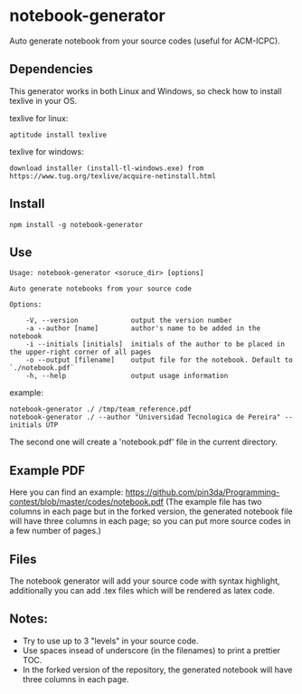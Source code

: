 # notebook-generator
Auto generate notebook from your source codes (useful for ACM-ICPC).

## Dependencies

This generator works in both Linux and Windows, so check how to install texlive in your OS.

texlive for linux:

    aptitude install texlive

texlive for windows:

    download installer (install-tl-windows.exe) from https://www.tug.org/texlive/acquire-netinstall.html

## Install

    npm install -g notebook-generator

## Use

    Usage: notebook-generator <soruce_dir> [options]

    Auto generate notebooks from your source code

    Options:

        -V, --version             output the version number
        -a --author [name]        author's name to be added in the notebook
        -i --initials [initials]  initials of the author to be placed in the upper-right corner of all pages
        -o --output [filename]    output file for the notebook. Default to `./notebook.pdf`
        -h, --help                output usage information


example:

    notebook-generator ./ /tmp/team_reference.pdf
    notebook-generator ./ --author "Universidad Tecnologica de Pereira" --initials UTP

The second one will create a 'notebook.pdf' file in the current directory.

## Example PDF

Here you can find an example: https://github.com/pin3da/Programming-contest/blob/master/codes/notebook.pdf
(The example file has two columns in each page but in the forked version, the generated notebook file will have three columns in each page; so you can put more source codes in a few number of pages.)

## Files

The notebook generator will add your source code with syntax highlight, additionally
you can add .tex files which will be rendered as latex code.

## Notes:

- Try to use up to 3 "levels" in your source code.
- Use spaces insead of underscore (in the filenames) to print a prettier TOC.
- In the forked version of the repository, the generated notebook will have three columns in each page.
